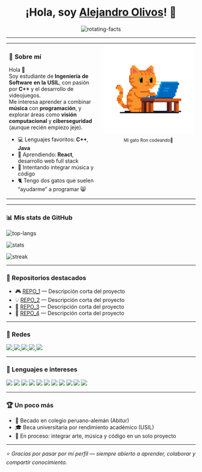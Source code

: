 <!-- ========================================================= -->
<!-- HEADER -->
<h1 align="center">¡Hola, soy <a href="https://github.com/SolidDogor">Alejandro Olivos</a>! 👋</h1>

<p align="center">
  <img src="https://readme-typing-svg.demolab.com?font=Fira+Code&size=22&duration=2500&pause=1000&center=true&vCenter=true&width=750&lines=Estudiante+de+Ingenier%C3%ADa+de+Software+en+USIL;Apasionado+por+C%2B%2B+y+desarrollo+de+videojuegos;Curioso+por+visi%C3%B3n+computacional+y+ciberseguridad;Amante+de+la+m%C3%BAsica+y+los+gatos+%3A3" alt="rotating-facts" />
</p>

<hr/>

<!-- ========================================================= -->
<!-- SOBRE MÍ -->
<table>
  <tr>
    <td width="50%" valign="top">

### 🧩 Sobre mí
Hola 👋  
Soy estudiante de **Ingeniería de Software en la USIL**, con pasión por **C++** y el desarrollo de videojuegos.  
Me interesa aprender a combinar **música** con **programación**, y explorar áreas como **visión computacional** y **ciberseguridad** (aunque recién empiezo jeje).

- 💻 Lenguajes favoritos: **C++**, **Java**
- 🌱 Aprendiendo: **React**, desarrollo web full stack
- 🎵 Intentando integrar música y código
- 🐈 Tengo dos gatos que suelen “ayudarme” a programar 😸

</td>
<td width="50%" valign="top" align="center">

<img src="https://github.com/SolidDogor/SolidDogor/blob/main/ezgif.com-animated-gif-maker.gif" width="360" alt="cat-coding"/>
<br/>
<sub>Mi gato Ron codeando🐾</sub>

</td>
</tr>
</table>

<hr/>

<!-- ========================================================= -->
<!-- STATS -->
### 📊 Mis stats de GitHub

<p>
  <img height="165" src="https://github-readme-stats.vercel.app/api/top-langs/?username=SolidDogor&layout=compact&langs_count=8&hide_border=true&theme=tokyonight" alt="top-langs"/>
</p>

<p>
  <img height="165" src="https://github-readme-stats.vercel.app/api?username=SolidDogor&show_icons=true&hide_border=true&theme=tokyonight&rank_icon=github" alt="stats"/>
</p>

<p>
  <img height="165" src="https://streak-stats.demolab.com?user=SolidDogor&hide_border=true&theme=tokyonight" alt="streak"/>
</p>

<hr/>

<!-- ========================================================= -->
<!-- REPOS DESTACADOS -->
### 🚀 Repositorios destacados

<ul>
  <li>🎮 <a href="https://github.com/SolidDogor/REPO_1">REPO_1</a> — Descripción corta del proyecto</li>
  <li>💡 <a href="https://github.com/SolidDogor/REPO_2">REPO_2</a> — Descripción corta del proyecto</li>
  <li>🧠 <a href="https://github.com/SolidDogor/REPO_3">REPO_3</a> — Descripción corta del proyecto</li>
  <li>🎵 <a href="https://github.com/SolidDogor/REPO_4">REPO_4</a> — Descripción corta del proyecto</li>
</ul>

<hr/>

<!-- ========================================================= -->
<!-- REDES -->
### 🔗 Redes

<p>
  <a href="https://www.youtube.com/@alejandromatiasolivos5042">
    <img src="https://img.shields.io/badge/YouTube-Alejandro_Matias_Olivos-FF0000?logo=youtube&logoColor=white" />
  </a>
  <a href="https://www.instagram.com/alejandr0lirod">
    <img src="https://img.shields.io/badge/Instagram-@alejandr0lird-E4405F?logo=instagram" />
  </a>
  <a href="mailto:olivosralejandromatias@gmail.com">
    <img src="https://img.shields.io/badge/Email-Contáctame-informational?logo=gmail" />
  </a>
  <a href="https://TU_PORTFOLIO.com">
    <img src="https://img.shields.io/badge/Portfolio-En_construcción-lightgrey?logo=vercel" />
  </a>
  <a href="https://open.spotify.com/user/mgfnb5an6iegcwihmtpgm8yxh">
  <img src="https://img.shields.io/badge/Spotify-Sígueme-1DB954?logo=spotify&logoColor=white" />
</a>
</p>

<hr/>

<!-- ========================================================= -->
<!-- LENGUAJES E INTERESES -->
### 🧠 Lenguajes e intereses

<p>
  <!-- Lenguajes -->
  <img src="https://img.shields.io/badge/C%2B%2B-00599C?logo=c%2B%2B&logoColor=white"/>
  <img src="https://img.shields.io/badge/Java-ED8B00?logo=openjdk&logoColor=white"/>
  <img src="https://img.shields.io/badge/React-20232A?logo=react&logoColor=61DAFB"/>
  <img src="https://img.shields.io/badge/SQL-003B57?logo=postgresql&logoColor=white"/>

  <!-- Intereses -->
  <img src="https://img.shields.io/badge/Visión%20Computacional-5C3EE8?logo=opencv&logoColor=white"/>
  <img src="https://img.shields.io/badge/Ciberseguridad-2F8D46?logo=shield&logoColor=white"/>
  <img src="https://img.shields.io/badge/Música-1DB954?logo=spotify&logoColor=white"/>

  <!-- Idiomas -->
  <img src="https://img.shields.io/badge/Español-Nativo-red"/>
  <img src="https://img.shields.io/badge/Inglés-B2-blue"/>
  <img src="https://img.shields.io/badge/Alemán-B2-black"/>
  <img src="https://img.shields.io/badge/Francés-Básico-lightgrey"/>
</p>

<hr/>

<!-- ========================================================= -->
<!-- EXTRA -->
### 🏆 Un poco más
- 🏫 Becado en colegio peruano-alemán (Abitur)
- 🎓 Beca universitaria por rendimiento académico (USIL)
- 🧠 En proceso: integrar arte, música y código en un solo proyecto

---

⭐ *Gracias por pasar por mi perfil — siempre abierto a aprender, colaborar y compartir conocimiento.*
